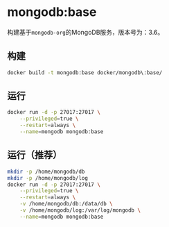 # mongodb:base

构建基于`mongodb-org`的MongoDB服务，版本号为：3.6。

## 构建
```bash
docker build -t mongodb:base docker/mongodb\:base/
```

## 运行
```bash
docker run -d -p 27017:27017 \
    --privileged=true \
    --restart=always \
    --name=mongodb mongodb:base
```

## 运行（推荐）
```bash
mkdir -p /home/mongodb/db
mkdir -p /home/mongodb/log
docker run -d -p 27017:27017 \
    --privileged=true \
    --restart=always \
    -v /home/mongodb/db:/data/db \
    -v /home/mongodb/log:/var/log/mongodb \
    --name=mongodb mongodb:base
```
